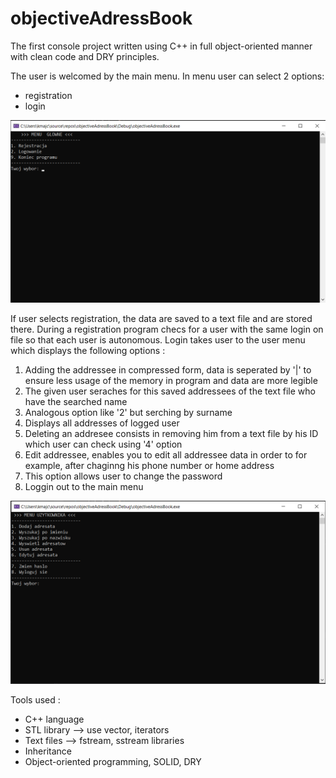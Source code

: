 # objectiveAdressBook

The first console project written using C++ in full object-oriented manner with clean code and DRY principles.

The user is welcomed by the main menu. In menu user can select 2 options:
- registration
- login

![Registration menu](/imgReadme/mainMenuAddressBook.png/)

If user selects registration, the data are saved to a text file and are stored there. During a registration program checs for a user with the same login on file so that each user is autonomous. Login takes user to the user menu which displays the following options :

1. Adding the addressee in compressed form, data is seperated by '|' to ensure less usage of the memory in program and data are more legible
2. The given user seraches for this saved addressees of the text file who have the searched name
3. Analogous option like '2' but serching by surname
4. Displays all addresses of logged user
5. Deleting an addresee consists in removing him from a text file by his ID which user can check using '4' option
6. Edit addressee, enables you to edit all addressee data in order to for example, after chaginng his phone number or home address
7. This option allows user to change the password 
8. Loggin out to the main menu

![User menu](/imgReadme/userMenuAddressBook.png/)

Tools used :
- C++ language
- STL library --> use vector, iterators
- Text files --> fstream, sstream libraries
- Inheritance
- Object-oriented programming, SOLID, DRY
